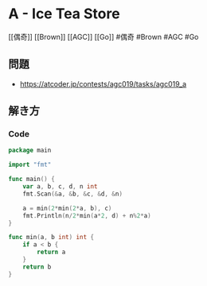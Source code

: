 # A - Ice Tea Store
[[偶奇]] [[Brown]] [[AGC]] [[Go]]
#偶奇 #Brown #AGC #Go 

## 問題
- https://atcoder.jp/contests/agc019/tasks/agc019_a

## 解き方
### Code
```go
package main

import "fmt"

func main() {
	var a, b, c, d, n int
	fmt.Scan(&a, &b, &c, &d, &n)

	a = min(2*min(2*a, b), c)
	fmt.Println(n/2*min(a*2, d) + n%2*a)
}

func min(a, b int) int {
	if a < b {
		return a
	}
	return b
}
```